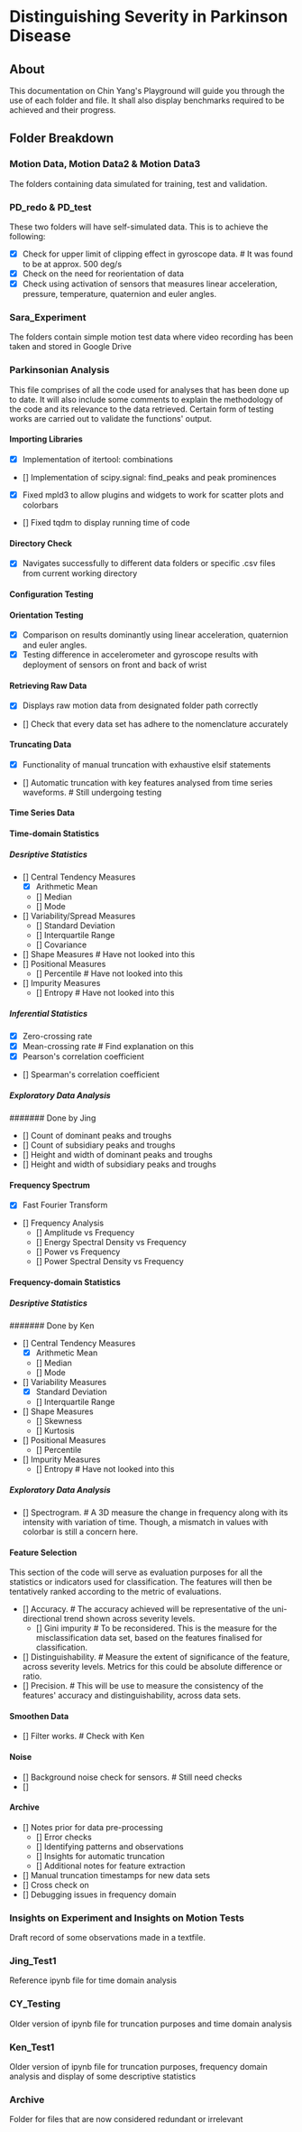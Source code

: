 # Distinguishing Severity in Parkinson Disease

## About
This documentation on Chin Yang's Playground will guide you through the use of each folder and file. It shall also display benchmarks required to be achieved and their progress.

## Folder Breakdown
### Motion Data, Motion Data2 & Motion Data3
The folders containing data simulated for training, test and validation.

### PD_redo & PD_test
These two folders will have self-simulated data. This is to achieve the following:
- [X] Check for upper limit of clipping effect in gyroscope data. # It was found to be at approx. 500 deg/s
- [X] Check on the need for reorientation of data
- [X] Check using activation of sensors that measures linear acceleration, pressure, temperature, quaternion and euler angles.

### Sara_Experiment
The folders contain simple motion test data where video recording has been taken and stored in Google Drive

### Parkinsonian Analysis
This file comprises of all the code used for analyses that has been done up to date. It will also include some comments to explain the methodology of the code and its relevance to the data retrieved. Certain form of testing works are carried out to validate the functions' output.

#### Importing Libraries
- [X] Implementation of itertool: combinations
- [] Implementation of scipy.signal: find_peaks and peak prominences
- [X] Fixed mpld3 to allow plugins and widgets to work for scatter plots and colorbars
- [] Fixed tqdm to display running time of code

#### Directory Check
- [X] Navigates successfully to different data folders or specific .csv files from current working directory

#### Configuration Testing

#### Orientation Testing
- [X] Comparison on results dominantly using linear acceleration, quaternion and euler angles.
- [X] Testing difference in accelerometer and gyroscope results with deployment of sensors on front and back of wrist

#### Retrieving Raw Data
- [X] Displays raw motion data from designated folder path correctly
- [] Check that every data set has adhere to the nomenclature accurately

#### Truncating Data
- [X] Functionality of manual truncation with exhaustive elsif statements
- [] Automatic truncation with key features analysed from time series waveforms. # Still undergoing testing

#### Time Series Data

####  Time-domain Statistics
##### Desriptive Statistics
- [] Central Tendency Measures
    - [X] Arithmetic Mean
    - [] Median 
    - [] Mode
- [] Variability/Spread Measures
    - [] Standard Deviation
    - [] Interquartile Range
    - [] Covariance
- [] Shape Measures # Have not looked into this
- [] Positional Measures
    - [] Percentile # Have not looked into this
- [] Impurity Measures
    - [] Entropy # Have not looked into this
##### Inferential Statistics
- [X] Zero-crossing rate
- [X] Mean-crossing rate # Find explanation on this
- [X] Pearson's correlation coefficient
- [] Spearman's correlation coefficient

##### Exploratory Data Analysis
####### Done by Jing
- [] Count of dominant peaks and troughs 
- [] Count of subsidiary peaks and troughs
- [] Height and width of dominant peaks and troughs 
- [] Height and width of subsidiary peaks and troughs

#### Frequency Spectrum
- [X] Fast Fourier Transform
- [] Frequency Analysis
    - [] Amplitude vs Frequency
    - [] Energy Spectral Density vs Frequency
    - [] Power vs Frequency
    - [] Power Spectral Density vs Frequency

#### Frequency-domain Statistics
##### Desriptive Statistics
####### Done by Ken
- [] Central Tendency Measures
    - [X] Arithmetic Mean
    - [] Median 
    - [] Mode
- [] Variability Measures
    - [X] Standard Deviation
    - [] Interquartile Range 
- [] Shape Measures 
    - [] Skewness
    - [] Kurtosis 
- [] Positional Measures
    - [] Percentile
- [] Impurity Measures
    - [] Entropy # Have not looked into this

##### Exploratory Data Analysis
- [] Spectrogram. # A 3D measure the change in frequency along with its intensity with variation of time. Though, a mismatch in values with colorbar is still a concern here.

#### Feature Selection
This section of the code will serve as evaluation purposes for all the statistics or indicators used for classification. The features will then be tentatively ranked according to the metric of evaluations.
- [] Accuracy.  # The accuracy achieved will be representative of the uni-directional trend shown across severity levels.
    - [] Gini impurity # To be reconsidered. This is the measure for the misclassification data set, based on the features finalised for classification.
- [] Distinguishability. # Measure the extent of significance of the feature, across severity levels. Metrics for this could be absolute difference or ratio.
- [] Precision. # This will be use to measure the consistency of the features' accuracy and distinguishability, across data sets.

#### Smoothen Data
- [] Filter works. # Check with Ken

#### Noise
- [] Background noise check for sensors. # Still need checks
- [] 

#### Archive
- [] Notes prior for data pre-processing
    - [] Error checks
    - [] Identifying patterns and observations
    - [] Insights for automatic truncation
    - [] Additional notes for feature extraction
- [] Manual truncation timestamps for new data sets
- [] Cross check on 
- [] Debugging issues in frequency domain


### Insights on Experiment and Insights on Motion Tests
Draft record of some observations made in a textfile.

### Jing_Test1
Reference ipynb file for time domain analysis

### CY_Testing
Older version of ipynb file for truncation purposes and time domain analysis

### Ken_Test1
Older version of ipynb file for truncation purposes, frequency domain analysis and display of some descriptive statistics

### Archive
Folder for files that are now considered redundant or irrelevant